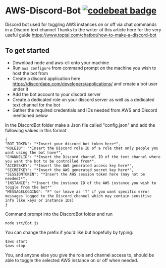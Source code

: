 # AWS-Discord-Bot   [![codebeat badge](https://codebeat.co/badges/017b9bdd-d5ca-4b4a-a334-ccc6cf8bdb06)](https://codebeat.co/projects/github-com-jamesmatchett-aws-discord-bot-master)

Discord bot used for toggling AWS instances on or off via chat commands in a Discord text channel 
Thanks to the writer of this article here for the very useful guide https://www.toptal.com/chatbot/how-to-make-a-discord-bot

## To get started
* Download node and aws-cli onto your machine
* Run `aws configure` from command prompt on the machine you wish to host the bot from
* Create a discord application here https://discordapp.com/developers/applications/ and create a bot user under it
* Add the bot account to your discord server
* Create a dedicated role on your discord server as well as a dedicated text channel for the bot
* Gather the required credentials and IDs needed from AWS and Discord mentioned below

In the DiscordBot folder make a Json file called "config.json" and add the following values in this format 
```
{
"BOT_TOKEN": "*Insert your discord bot token here*",
"ROLEID": "*Insert the Discord role ID of a role that only people you want using the bot have*",
"CHANNELID": "*Insert the Discord channel ID of the text channel where you want the bot to be controlled from*",
"ACCESSKEY": "*Insert the AWS generated access key here*",
"SECRETKEY": "*Insert the AWS generated secret key here*",
"SESSIONTOKEN": "*Insert the AWS session token here (may not be needed)*",
"INSTANCE": "*Insert the instance ID of the AWS instance you wish to toggle from the bot*"
"MESSAGELOGGING": "F" (or leave as 'T' if you want specific error messages logged to the Discord channel which may contain sensitive info like keys or instance IDs)
}
```

Command prompt into the DiscordBot folder and run 
```
node src/Bot.js
```
You can change the prefix if you'd like but hopefully by typing: 
``` 
$aws start
$aws stop
```
You, and anyone else you give the role and channel access to, should be able to toggle the selected AWS instance on or off when needed.
